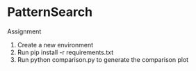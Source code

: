 # PatternSearch
Assignment

1. Create a new environment
2. Run pip install -r requirements.txt
3. Run python comparison.py to generate the comparison plot
